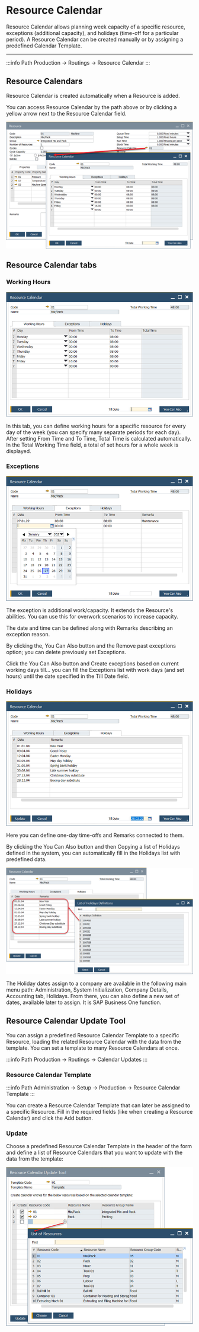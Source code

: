 # Resource Calendar

Resource Calendar allows planning week capacity of a specific resource, exceptions (additional capacity), and holidays (time-off for a particular period). A Resource Calendar can be created manually or by assigning a predefined Calendar Template.

---

:::info Path
Production → Routings → Resource Calendar
:::

## Resource Calendars

Resource Calendar is created automatically when a Resource is added.

You can access Resource Calendar by the path above or by clicking a yellow arrow next to the Resource Calendar field.

![Resource Calendar Yellow Arrow](./media/resource-calendar-yellow-arrow.png)

## Resource Calendar tabs

### Working Hours

![Resource Calendar Working Hours](./media/resource-calendar-working-hours.png)

In this tab, you can define working hours for a specific resource for every day of the week (you can specify many separate periods for each day). After setting From Time and To Time, Total Time is calculated automatically. In the Total Working Time field, a total of set hours for a whole week is displayed.

### Exceptions

![Resource Calendar Exceptions](./media/resource-calendar-exceptions.png)

The exception is additional work/capacity. It extends the Resource's abilities. You can use this for overwork scenarios to increase capacity.

The date and time can be defined along with Remarks describing an exception reason.

By clicking the, You Can Also button and the Remove past exceptions option; you can delete previously set Exceptions.

Click the You Can Also button and Create exceptions based on current working days till... you can fill the Exceptions list with work days (and set hours) until the date specified in the Till Date field.

### Holidays

![Resource Calendar Holidays](./media/resource-calendar-holidays.png)

Here you can define one-day time-offs and Remarks connected to them.

By clicking the You Can Also button and then Copying a list of Holidays defined in the system, you can automatically fill in the Holidays list with predefined data.

![Resource Calendar Holidays Update](./media/resource-calendar-holidays-update.png)

The Holiday dates assign to a company are available in the following main menu path: Administration, System Initialization, Company Details, Accounting tab, Holidays. From there, you can also define a new set of dates, available later to assign. It is SAP Business One function.

## Resource Calendar Update Tool

You can assign a predefined Resource Calendar Template to a specific Resource, loading the related Resource Calendar with the data from the template. You can set a template to many Resource Calendars at once.

:::info Path
Production → Routings → Calendar Updates
:::

### Resource Calendar Template

:::info Path
Administration → Setup → Production → Resource Calendar Template
:::

You can create a Resource Calendar Template that can later be assigned to a specific Resource. Fill in the required fields (like when creating a Resource Calendar) and click the Add button.

### Update

Choose a predefined Resource Calendar Template in the header of the form and define a list of Resource Calendars that you want to update with the data from the template:

![Resource Calendar Update Tool](./media/resource-calendar-update-tool-resource.png)

